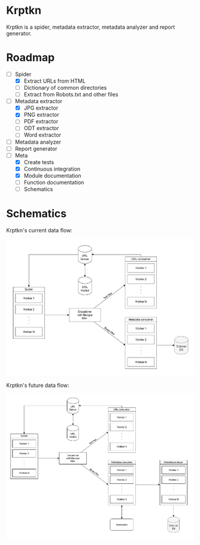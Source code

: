 # Krptkn

Krptkn is a spider, metadata extractor, metadata analyzer and report generator.

# Roadmap

- [ ] Spider
  - [x] Extract URLs from HTML
  - [ ] Dictionary of common directories
  - [ ] Extract from Robots.txt and other files
- [ ] Metadata extractor
  - [x] JPG extractor
  - [x] PNG extractor
  - [ ] PDF extractor
  - [ ] ODT extractor
  - [ ] Word extractor
- [ ] Metadata analyzer
- [ ] Report generator
- [ ] Meta
  - [x] Create tests
  - [x] Continuous integration
  - [x] Module documentation
  - [ ] Function documentation
  - [ ] Schematics

# Schematics

Krptkn's current data flow:

![alt text](krptkn.png "Data flow for krptkn")

Krptkn's future data flow:

![alt text](krptkn_future.png "Data flow for krptkn")
